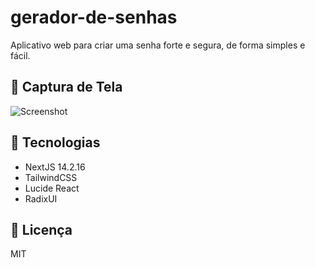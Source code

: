 # gerador-de-senhas

Aplicativo web para criar uma senha forte e segura, de forma simples e fácil.

## 📸 Captura de Tela

![Screenshot](./.github/screenshot.png)

## 🚀 Tecnologias

- NextJS 14.2.16
- TailwindCSS
- Lucide React
- RadixUI

## 📄 Licença

MIT
